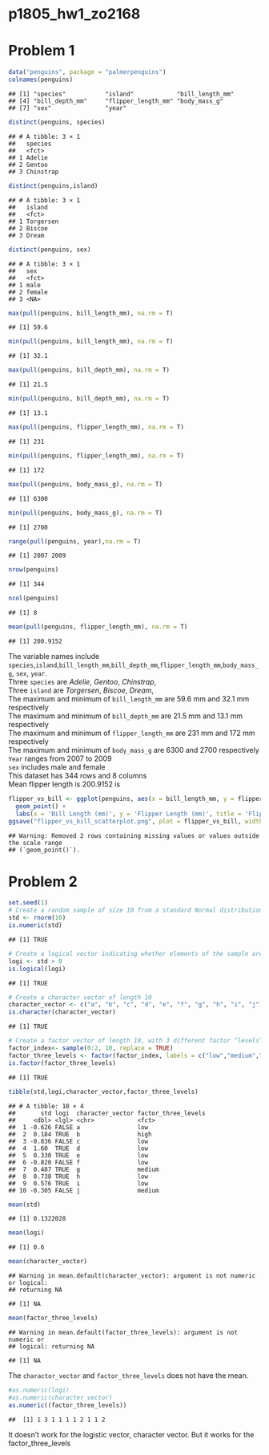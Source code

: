p1805_hw1_zo2168
================

# Problem 1

``` r
data("penguins", package = "palmerpenguins")
colnames(penguins)
```

    ## [1] "species"           "island"            "bill_length_mm"   
    ## [4] "bill_depth_mm"     "flipper_length_mm" "body_mass_g"      
    ## [7] "sex"               "year"

``` r
distinct(penguins, species)
```

    ## # A tibble: 3 × 1
    ##   species  
    ##   <fct>    
    ## 1 Adelie   
    ## 2 Gentoo   
    ## 3 Chinstrap

``` r
distinct(penguins,island)
```

    ## # A tibble: 3 × 1
    ##   island   
    ##   <fct>    
    ## 1 Torgersen
    ## 2 Biscoe   
    ## 3 Dream

``` r
distinct(penguins, sex)
```

    ## # A tibble: 3 × 1
    ##   sex   
    ##   <fct> 
    ## 1 male  
    ## 2 female
    ## 3 <NA>

``` r
max(pull(penguins, bill_length_mm), na.rm = T)
```

    ## [1] 59.6

``` r
min(pull(penguins, bill_length_mm), na.rm = T)
```

    ## [1] 32.1

``` r
max(pull(penguins, bill_depth_mm), na.rm = T)
```

    ## [1] 21.5

``` r
min(pull(penguins, bill_depth_mm), na.rm = T)
```

    ## [1] 13.1

``` r
max(pull(penguins, flipper_length_mm), na.rm = T)
```

    ## [1] 231

``` r
min(pull(penguins, flipper_length_mm), na.rm = T)
```

    ## [1] 172

``` r
max(pull(penguins, body_mass_g), na.rm = T)
```

    ## [1] 6300

``` r
min(pull(penguins, body_mass_g), na.rm = T)
```

    ## [1] 2700

``` r
range(pull(penguins, year),na.rm = T)
```

    ## [1] 2007 2009

``` r
nrow(penguins)
```

    ## [1] 344

``` r
ncol(penguins)
```

    ## [1] 8

``` r
mean(pull(penguins, flipper_length_mm), na.rm = T)
```

    ## [1] 200.9152

The variable names include
`species`,`island`,`bill_length_mm`,`bill_depth_mm`,`flipper_length_mm`,`body_mass_g`,
`sex`, `year`.  
Three `species` are *Adelie*, *Gentoo*, *Chinstrap*,  
Three `island` are *Torgersen*, *Biscoe*, *Dream*,  
The maximum and minimum of `bill_length_mm` are 59.6 mm and 32.1 mm
respectively  
The maximum and minimum of `bill_depth_mm` are 21.5 mm and 13.1 mm
respectively  
The maximum and minimum of `flipper_length_mm` are 231 mm and 172 mm
respectively  
The maximum and minimum of `body_mass_g` are 6300 and 2700
respectively  
`Year` ranges from 2007 to 2009  
`sex` includes male and female  
This dataset has 344 rows and 8 columns  
Mean flipper length is 200.9152 is

``` r
flipper_vs_bill <- ggplot(penguins, aes(x = bill_length_mm, y = flipper_length_mm, color = species)) +
  geom_point() +
  labs(x = 'Bill Length (mm)', y = 'Flipper Length (mm)', title = 'Flipper Length vs Bill Length by Species') 
ggsave("flipper_vs_bill_scatterplot.png", plot = flipper_vs_bill, width = 6, height = 4)
```

    ## Warning: Removed 2 rows containing missing values or values outside the scale range
    ## (`geom_point()`).

# Problem 2

``` r
set.seed(1)
# Create a random sample of size 10 from a standard Normal distribution
std <- rnorm(10)
is.numeric(std)
```

    ## [1] TRUE

``` r
# Create a logical vector indicating whether elements of the sample are greater than 0
logi <- std > 0
is.logical(logi)
```

    ## [1] TRUE

``` r
# Create a character vector of length 10
character_vector <- c("a", "b", "c", "d", "e", "f", "g", "h", "i", "j")
is.character(character_vector)
```

    ## [1] TRUE

``` r
# Create a factor vector of length 10, with 3 different factor “levels”
factor_index<- sample(0:2, 10, replace = TRUE)
factor_three_levels <- factor(factor_index, labels = c("low","medium","high"))
is.factor(factor_three_levels)
```

    ## [1] TRUE

``` r
tibble(std,logi,character_vector,factor_three_levels)
```

    ## # A tibble: 10 × 4
    ##       std logi  character_vector factor_three_levels
    ##     <dbl> <lgl> <chr>            <fct>              
    ##  1 -0.626 FALSE a                low                
    ##  2  0.184 TRUE  b                high               
    ##  3 -0.836 FALSE c                low                
    ##  4  1.60  TRUE  d                low                
    ##  5  0.330 TRUE  e                low                
    ##  6 -0.820 FALSE f                low                
    ##  7  0.487 TRUE  g                medium             
    ##  8  0.738 TRUE  h                low                
    ##  9  0.576 TRUE  i                low                
    ## 10 -0.305 FALSE j                medium

``` r
mean(std)
```

    ## [1] 0.1322028

``` r
mean(logi)
```

    ## [1] 0.6

``` r
mean(character_vector)
```

    ## Warning in mean.default(character_vector): argument is not numeric or logical:
    ## returning NA

    ## [1] NA

``` r
mean(factor_three_levels)
```

    ## Warning in mean.default(factor_three_levels): argument is not numeric or
    ## logical: returning NA

    ## [1] NA

The `charactor_vector` and `factor_three_levels` does not have the mean.

``` r
#as.numeric(logi)
#as.numeric(character_vector)
as.numeric((factor_three_levels))
```

    ##  [1] 1 3 1 1 1 1 2 1 1 2

It doesn’t work for the logistic vector, character vector. But it works
for the factor_three_levels
